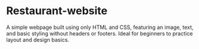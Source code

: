 # Restaurant-website
A simple webpage built using only HTML and CSS, featuring an image, text, and basic styling without headers or footers. Ideal for beginners to practice layout and design basics.
